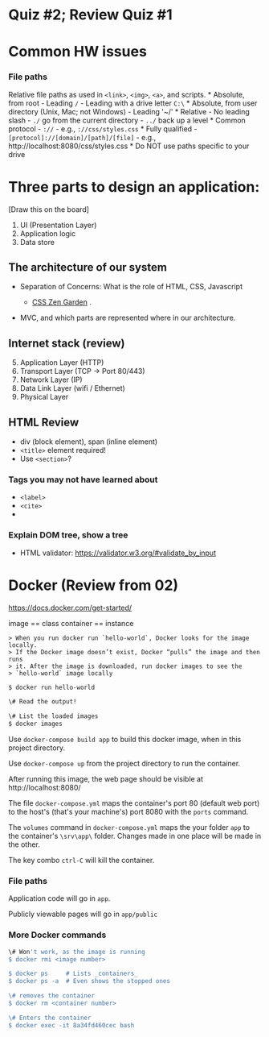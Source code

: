 # Quiz #2; Review Quiz #1

# Common HW issues

### File paths
Relative file paths as used in `<link>`, `<img>`, `<a>`, and scripts.
    * Absolute, from root
        - Leading `/`
        - Leading with a drive letter `C:\`
    * Absolute, from user directory (Unix, Mac; not Windows)
      - Leading '~/'
    * Relative
      - No leading slash
      - `./` go from the current directory
      - `../` back up a level
    * Common protocol
        - `://`
          - e.g., `://css/styles.css`
    * Fully qualified
        -`[protocol]://[domain]/[path]/[file]`
          - e.g., http://localhost:8080/css/styles.css
    * Do NOT use paths specific to your drive

# Three parts to design an application:
[Draw this on the board]

  1. UI (Presentation Layer)
  2. Application logic
  3. Data store

## The architecture of our system

* Separation of Concerns: What is the role of HTML, CSS, Javascript
    - [CSS Zen Garden](http://www.csszengarden.com)
      .

* MVC, and which parts are represented where in our architecture.


## Internet stack (review)

5. Application Layer (HTTP)
4. Transport Layer (TCP -> Port 80/443)
3. Network Layer (IP)
2. Data Link Layer (wifi / Ethernet)
1. Physical Layer



## HTML Review

* div (block element), span (inline element)
* `<title>` element required!
* Use `<section>`?

### Tags you may not have learned about

* `<label>`
* `<cite>`
*

### Explain DOM tree, show a tree

* HTML validator: https://validator.w3.org/#validate_by_input


# Docker (Review from 02)

https://docs.docker.com/get-started/

image == class
container == instance

    > When you run docker run `hello-world`, Docker looks for the image locally.
    > If the Docker image doesn’t exist, Docker “pulls” the image and then runs
    > it. After the image is downloaded, run docker images to see the
    > `hello-world` image locally

```bash
$ docker run hello-world

\# Read the output!

\# List the loaded images
$ docker images
```

Use `docker-compose build app` to build this docker image, when in this project
directory.

Use `docker-compose up` from the project directory to run the container.

After running this image, the web page should be visible at http://localhost:8080/

The file `docker-compose.yml` maps the container's port 80 (default web port) to
the host's (that's your machine's) port 8080 with the `ports` command.

The `volumes` command in `docker-compose.yml` maps the your folder `app` to the
container's `\srv\app\` folder. Changes made in one place will be made in the
 other.

 The key combo `ctrl-C` will kill the container.

### File paths
Application code will go in `app`.

Publicly viewable pages will go in `app/public`

### More Docker commands

```bash
\# Won't work, as the image is running
$ docker rmi <image number>

$ docker ps     # Lists _containers_
$ docker ps -a  # Even shows the stopped ones

\# removes the container
$ docker rm <container number>

\# Enters the container
$ docker exec -it 8a34fd460cec bash
```
